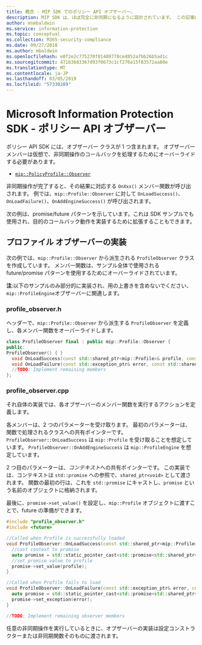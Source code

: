 ```yaml
---
title: 概念 - MIP SDK でのポリシー API オブザーバー。
description: MIP SDK は、ほぼ完全に非同期になるように設計されています。 この記事は、ポリシー API オブザーバーの実装方法と非同期処理への使用方法を理解するのに役立ちます。
author: msmbaldwin
ms.service: information-protection
ms.topic: conceptual
ms.collection: M365-security-compliance
ms.date: 09/27/2018
ms.author: mbaldwin
ms.openlocfilehash: e8f2e2c775270f81489778ced852a7bb26b5ad1c
ms.sourcegitcommit: 471b3683367d93f0673c1cf276a15f83572aa80e
ms.translationtype: MT
ms.contentlocale: ja-JP
ms.lasthandoff: 03/05/2019
ms.locfileid: "57330289"
---
```

# <a name="microsoft-information-protection-sdk---policy-api-observers"></a>Microsoft Information Protection SDK - ポリシー API オブザーバー

ポリシー API SDK には、オブザーバー クラスが 1 つ含まれます。 オブザーバー メンバーは仮想で、非同期操作のコールバックを処理するためにオーバーライドする必要があります。

- [`mip::PolicyProfile::Observer`](reference/class_mip_policyprofile_observer.md)

非同期操作が完了すると、その結果に対応する `OnXxx()` メンバー関数が呼び出されます。 例では、`mip::Profile::Observer` に対して `OnLoadSuccess()`、`OnLoadFailure()`、`OnAddEngineSuccess()` が呼び出されます。

次の例は、promise/future パターンを示しています。これは SDK サンプルでも使用され、目的のコールバック動作を実装するために拡張することもできます。 

## <a name="profile-observer-implementation"></a>プロファイル オブザーバーの実装

次の例では、`mip::Profile::Observer` から派生される `ProfileObserver` クラスを作成しています。 メンバー関数は、サンプル全体で使用される future/promise パターンを使用するためにオーバーライドされています。

**注**:以下のサンプルのみ部分的に実装され、用の上書きを含めないでください、`mip::ProfileEngine`オブザーバーに関連します。

### <a name="profileobserverh"></a>profile_observer.h

ヘッダーで、`mip::Profile::Observer` から派生する `ProfileObserver` を定義し、各メンバー関数をオーバーライドします。

```cpp
class ProfileObserver final : public mip::Profile::Observer {
public:
ProfileObserver() { }
  void OnLoadSuccess(const std::shared_ptr<mip::Profile>& profile, const std::shared_ptr<void>& context) override;
  void OnLoadFailure(const std::exception_ptr& error, const std::shared_ptr<void>& context) override;
  //TODO: Implement remaining members
};
```

### <a name="profileobservercpp"></a>profile_observer.cpp

それ自体の実装では、各オブザーバーのメンバー関数を実行するアクションを定義します。

各メンバーは、2 つのパラメーターを受け取ります。 最初のパラメーターは、関数で処理されるクラスへの共有ポインターです。 `ProfileObserver::OnLoadSuccess` は `mip::Profile` を受け取ることを想定しています。 `ProfileObserver::OnAddEngineSuccess` は `mip::ProfileEngine` を想定しています。

2 つ目のパラメーターは、*コンテキスト*への共有ポインターです。 この実装では、コンテキストは `std::promise` への参照で、`shared_ptr<void>` として渡されます。 関数の最初の行は、これを `std::promise` にキャストし、`promise` という名前のオブジェクトに格納されます。

最後に、`promise->set_value()` を設定し、`mip::Profile` オブジェクトに渡すことで、future の準備ができます。

```cpp
#include "profile_observer.h"
#include <future>

//Called when Profile is successfully loaded
void ProfileObserver::OnLoadSuccess(const std::shared_ptr<mip::Profile>& profile, const std::shared_ptr<void>& context) {
  //cast context to promise
  auto promise = std::static_pointer_cast<std::promise<std::shared_ptr<mip::Profile>>>(context);
  //set promise value to profile
  promise->set_value(profile);
}

//Called when Profile fails to load
void ProfileObserver::OnLoadFailure(const std::exception_ptr& error, const std::shared_ptr<void>& context) {
  auto promise = std::static_pointer_cast<std::promise<std::shared_ptr<mip::Profile>>>(context);
  promise->set_exception(error);
}

//TODO: Implement remaining observer members
```

任意の非同期操作を実行しているときに、オブザーバーの実装は設定コンストラクターまたは非同期関数そのものに渡されます。 

